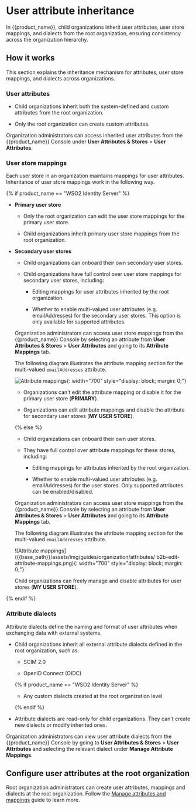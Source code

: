 # User attribute inheritance

In {{product_name}}, child organizations inherit user attributes, user store mappings, and dialects from the root organization, ensuring consistency across the organization hierarchy.

## How it works

This section explains the inheritance mechanism for attributes, user store mappings, and dialects across organizations.

### User attributes

- Child organizations inherit both the system-defined and custom attributes from the root organization.

- Only the root organization can create custom attributes.

Organization administrators can access inherited user attributes from the {{product_name}} Console under **User Attributes & Stores** > **User Attributes**.

### User store mappings

Each user store in an organization maintains mappings for user attributes. Inheritance of user store mappings work in the following way.

{% if product_name == "WSO2 Identity Server" %}
- **Primary user store**

    - Only the root organization can edit the user store mappings for the primary user store.

    - Child organizations inherit primary user store mappings from the root organization.

- **Secondary user stores**

    - Child organizations can onboard their own secondary user stores.

    - Child organizations have full control over user store mappings for secondary user stores, including:

        - Editing mappings for user attributes inherited by the root organization.

        - Whether to enable multi-valued user attributes (e.g. emailAddresses) for the secondary user stores. This option is only available for supported attributes.

    Organization administrators can access user store mappings from the {{product_name}} Console by selecting an attribute from **User Attributes & Stores** > **User Attributes** and going to its **Attribute Mappings** tab.

    The following diagram illustrates the attribute mapping section for the multi-valued `emailAddresses` attribute.

    ![Attribute mappings]({{base_path}}/assets/img/guides/organization/attributes/b2b-edit-attribute-mappings.png){: width="700" style="display: block; margin: 0;"}

    - Organizations can't edit the attribute mapping or disable it for the primary user store (**PRIMARY**).

    - Organizations can edit attribute mappings and disable the attribute for secondary user stores (**MY USER STORE**).

    {% else %}

    - Child organizations can onboard their own user stores.

    - They have full control over attribute mappings for these stores, including:

        - Editing mappings for attributes inherited by the root organization.

        - Whether to enable multi-valued user attributes (e.g. emailAddresses) for the user stores. Only supported attributes can be enabled/disabled.

    Organization administrators can access user store mappings from the {{product_name}} Console by selecting an attribute from **User Attributes & Stores** > **User Attributes** and going to its **Attribute Mappings** tab.

    The following diagram illustrates the attribute mapping section for the multi-valued `emailAddresses` attribute.

    ![Attribute mappings]({{base_path}}/assets/img/guides/organization/attributes/  b2b-edit-attribute-mappings.png){: width="700" style="display: block; margin: 0;"}

    Child organizations can freely manage and disable attributes for user stores (**MY USER STORE**).

{% endif %}

### Attribute dialects

Attribute dialects define the naming and format of user attributes when exchanging data with external systems.

- Child organizations inherit all external attribute dialects defined in the root organization, such as:

    - SCIM 2.0

    - OpenID Connect (OIDC)

    {% if product_name == "WSO2 Identity Server" %}

    - Any custom dialects created at the root organization level

    {% endif %}

- Attribute dialects are read-only for child organizations. They can't create new dialects or modify inherited ones.

Organization administrators can view user attribute dialects from the {{product_name}} Console by going to **User Attributes & Stores** > **User Attributes** and selecting the relevant dialect under **Manage Attribute Mappings**.

## Configure user attributes at the root organization

Root organization administrators can create user attributes, mappings and dialects at the root organization. Follow the [Manage attributes and mappings]({{base_path}}//users/attributes/) guide to learn more.
